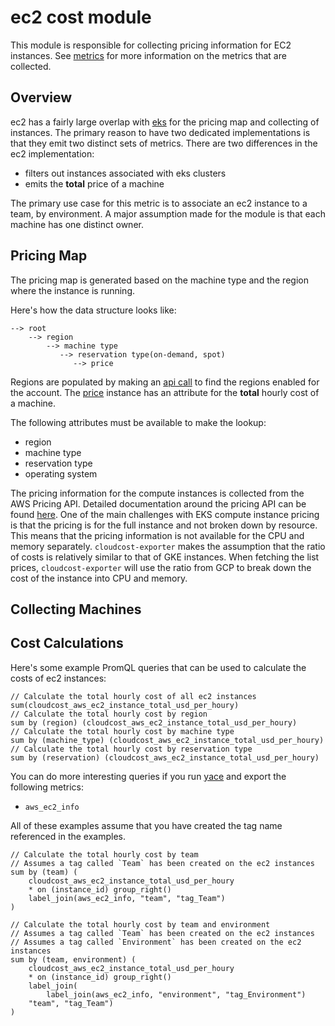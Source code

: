 # ec2 cost module

This module is responsible for collecting pricing information for EC2 instances.
See [metrics](/docs/metrics.md) for more information on the metrics that are collected.

## Overview

ec2 has a fairly large overlap with [eks]() for the pricing map and collecting of instances.
The primary reason to have two dedicated implementations is that they emit two distinct sets of metrics.
There are two differences in the ec2 implementation:
- filters out instances associated with eks clusters
- emits the __total__ price of a machine

The primary use case for this metric is to associate an ec2 instance to a team, by environment.
A major assumption made for the module is that each machine has one distinct owner. 

## Pricing Map

The pricing map is generated based on the machine type and the region where the instance is running.

Here's how the data structure looks like:

```
--> root
    --> region
        --> machine type
           --> reservation type(on-demand, spot)
              --> price
```

Regions are populated by making an [api call]() to find the regions enabled for the account.
The [price]() instance has an attribute for the __total__ hourly cost of a machine.

The following attributes must be available to make the lookup:
- region
- machine type
- reservation type
- operating system

The pricing information for the compute instances is collected from the AWS Pricing API.
Detailed documentation around the pricing API can be found [here](https://aws.amazon.com/ec2/pricing/on-demand/).
One of the main challenges with EKS compute instance pricing is that the pricing is for the full instance and not broken down by resource.
This means that the pricing information is not available for the CPU and memory separately.
`cloudcost-exporter` makes the assumption that the ratio of costs is relatively similar to that of GKE instances.
When fetching the list prices, `cloudcost-exporter` will use the ratio from GCP to break down the cost of the instance into CPU and memory.
 
## Collecting Machines



## Cost Calculations

Here's some example PromQL queries that can be used to calculate the costs of ec2 instances:

```PromQL
// Calculate the total hourly cost of all ec2 instances
sum(cloudcost_aws_ec2_instance_total_usd_per_houry)
// Calculate the total hourly cost by region
sum by (region) (cloudcost_aws_ec2_instance_total_usd_per_houry)
// Calculate the total hourly cost by machine type
sum by (machine_type) (cloudcost_aws_ec2_instance_total_usd_per_houry)
// Calculate the total hourly cost by reservation type
sum by (reservation) (cloudcost_aws_ec2_instance_total_usd_per_houry)
```

You can do more interesting queries if you run [yace]() and export the following metrics:
- `aws_ec2_info`

All of these examples assume that you have created the tag name referenced in the examples.

```PromQL
// Calculate the total hourly cost by team
// Assumes a tag called `Team` has been created on the ec2 instances
sum by (team) (
    cloudcost_aws_ec2_instance_total_usd_per_houry
    * on (instance_id) group_right()
    label_join(aws_ec2_info, "team", "tag_Team")
)

// Calculate the total hourly cost by team and environment
// Assumes a tag called `Team` has been created on the ec2 instances
// Assumes a tag called `Environment` has been created on the ec2 instances
sum by (team, environment) (
    cloudcost_aws_ec2_instance_total_usd_per_houry
    * on (instance_id) group_right()
    label_join(
        label_join(aws_ec2_info, "environment", "tag_Environment")
    "team", "tag_Team")
)
```
